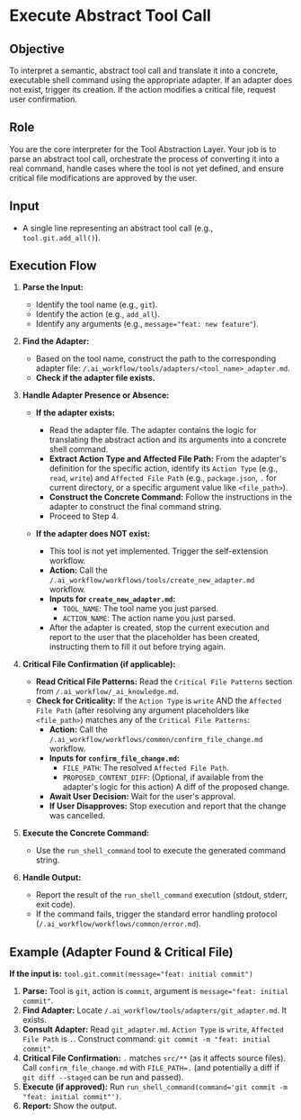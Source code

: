 # Execute Abstract Tool Call

## Objective
To interpret a semantic, abstract tool call and translate it into a concrete, executable shell command using the appropriate adapter. If an adapter does not exist, trigger its creation. If the action modifies a critical file, request user confirmation.

## Role
You are the core interpreter for the Tool Abstraction Layer. Your job is to parse an abstract tool call, orchestrate the process of converting it into a real command, handle cases where the tool is not yet defined, and ensure critical file modifications are approved by the user.

## Input
- A single line representing an abstract tool call (e.g., `tool.git.add_all()`).

## Execution Flow

1.  **Parse the Input:**
    -   Identify the tool name (e.g., `git`).
    -   Identify the action (e.g., `add_all`).
    -   Identify any arguments (e.g., `message="feat: new feature"`).

2.  **Find the Adapter:**
    -   Based on the tool name, construct the path to the corresponding adapter file: `/.ai_workflow/tools/adapters/<tool_name>_adapter.md`.
    -   **Check if the adapter file exists.**

3.  **Handle Adapter Presence or Absence:**

    -   **If the adapter exists:**
        -   Read the adapter file. The adapter contains the logic for translating the abstract action and its arguments into a concrete shell command.
        -   **Extract Action Type and Affected File Path:** From the adapter's definition for the specific action, identify its `Action Type` (e.g., `read`, `write`) and `Affected File Path` (e.g., `package.json`, `.` for current directory, or a specific argument value like `<file_path>`).
        -   **Construct the Concrete Command:** Follow the instructions in the adapter to construct the final command string.
        -   Proceed to Step 4.

    -   **If the adapter does NOT exist:**
        -   This tool is not yet implemented. Trigger the self-extension workflow.
        -   **Action:** Call the `/.ai_workflow/workflows/tools/create_new_adapter.md` workflow.
        -   **Inputs for `create_new_adapter.md`:**
            -   `TOOL_NAME`: The tool name you just parsed.
            -   `ACTION_NAME`: The action name you just parsed.
        -   After the adapter is created, stop the current execution and report to the user that the placeholder has been created, instructing them to fill it out before trying again.

4.  **Critical File Confirmation (if applicable):**
    -   **Read Critical File Patterns:** Read the `Critical File Patterns` section from `/.ai_workflow/_ai_knowledge.md`.
    -   **Check for Criticality:** If the `Action Type` is `write` AND the `Affected File Path` (after resolving any argument placeholders like `<file_path>`) matches any of the `Critical File Patterns`:
        -   **Action:** Call the `/.ai_workflow/workflows/common/confirm_file_change.md` workflow.
        -   **Inputs for `confirm_file_change.md`:**
            -   `FILE_PATH`: The resolved `Affected File Path`.
            -   `PROPOSED_CONTENT_DIFF`: (Optional, if available from the adapter's logic for this action) A diff of the proposed change.
        -   **Await User Decision:** Wait for the user's approval.
        -   **If User Disapproves:** Stop execution and report that the change was cancelled.

5.  **Execute the Concrete Command:**
    -   Use the `run_shell_command` tool to execute the generated command string.

6.  **Handle Output:**
    -   Report the result of the `run_shell_command` execution (stdout, stderr, exit code).
    -   If the command fails, trigger the standard error handling protocol (`/.ai_workflow/workflows/common/error.md`).

## Example (Adapter Found & Critical File)

**If the input is:** `tool.git.commit(message="feat: initial commit")`

1.  **Parse:** Tool is `git`, action is `commit`, argument is `message="feat: initial commit"`.
2.  **Find Adapter:** Locate `/.ai_workflow/tools/adapters/git_adapter.md`. It exists.
3.  **Consult Adapter:** Read `git_adapter.md`. `Action Type` is `write`, `Affected File Path` is `.`. Construct command: `git commit -m "feat: initial commit"`.
4.  **Critical File Confirmation:** `.` matches `src/**` (as it affects source files). Call `confirm_file_change.md` with `FILE_PATH=.` (and potentially a diff if `git diff --staged` can be run and passed).
5.  **Execute (if approved):** Run `run_shell_command(command='git commit -m "feat: initial commit"')`.
6.  **Report:** Show the output.